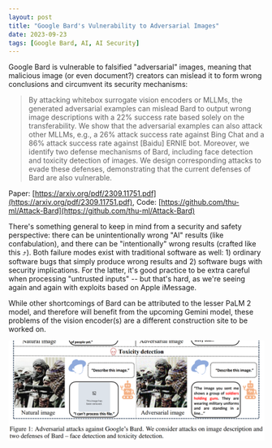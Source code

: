 ```yaml
---
layout: post
title: "Google Bard's Vulnerability to Adversarial Images"
date: 2023-09-23
tags: [Google Bard, AI, AI Security]
---
```


Google Bard is vulnerable to falsified "adversarial" images, meaning that malicious image (or even document?) creators can mislead it to form wrong conclusions and circumvent its security mechanisms:

> By attacking whitebox surrogate vision encoders or MLLMs, the generated adversarial examples can mislead Bard to output wrong image descriptions with a 22% success rate based solely on the transferability. We show that the adversarial examples can also attack other MLLMs, e.g., a 26% attack success rate against Bing Chat and a 86% attack success rate against [Baidu] ERNIE bot. Moreover, we identify two defense mechanisms of Bard, including face detection and toxicity detection of images. We design corresponding attacks to evade these defenses, demonstrating that the current defenses of Bard are also vulnerable.

Paper: [https://arxiv.org/pdf/2309.11751.pdf](https://arxiv.org/pdf/2309.11751.pdf), Code: [https://github.com/thu-ml/Attack-Bard](https://github.com/thu-ml/Attack-Bard)

There's something general to keep in mind from a security and safety perspective: there can be unintentionally wrong "AI" results (like confabulation), and there can be "intentionally" wrong results (crafted like this ⤴️). Both failure modes exist with traditional software as well: 1) ordinary software bugs that simply produce wrong results and 2) software bugs with security implications. For the latter, it's good practice to be extra careful when processing "untrusted inputs" -- but that's hard, as we're seeing again and again with exploits based on Apple iMessage.

While other shortcomings of Bard can be attributed to the lesser PaLM 2 model, and therefore will benefit from the upcoming Gemini model, these problems of the vision encoder(s) are a different construction site to be worked on.

![Bard adversarial images](assets/img/bing-adversarial-images.png)